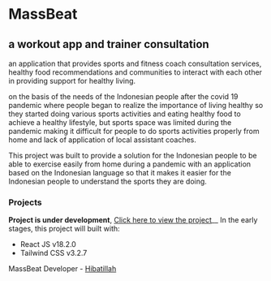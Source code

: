 # MassBeat
## a workout app and trainer consultation

an application that provides sports and fitness coach consultation services, healthy food recommendations and communities to interact with each other in providing support for healthy living.

on the basis of the needs of the Indonesian people after the covid 19 pandemic where people began to realize the importance of living healthy so they started doing various sports activities and eating healthy food to achieve a healthy lifestyle, but sports space was limited during the pandemic making it difficult for people to do sports activities properly from home and lack of application of local assistant coaches.

This project was built to provide a solution for the Indonesian people to be able to exercise easily from home during a pandemic with an application based on the Indonesian language so that it makes it easier for the Indonesian people to understand the sports they are doing.

### Projects
**Project is under development**, [Click here to view the project](https://hibatillah.github.io/massbeat/)__
In the early stages, this project will built with:
* React JS v18.2.0
* Tailwind CSS v3.2.7


MassBeat Developer - [Hibatillah](https://github.com/hibatillah)
